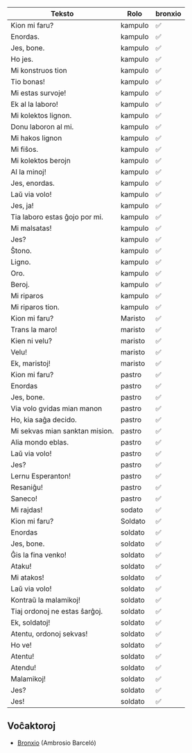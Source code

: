 | Teksto                         | Rolo    | bronxio |
| ------------------------------ | ------- |-------   |
| Kion mi faru?                  | kampulo |   ✅|
| Enordas.                       | kampulo |   ✅|
| Jes, bone.                     | kampulo |   ✅|
| Ho jes.                        | kampulo |   ✅|
| Mi konstruos tion              | kampulo |   ✅|
| Tio bonas!                     | kampulo |   ✅|
| Mi estas survoje!              | kampulo |   ✅|
| Ek al la laboro!               | kampulo |   ✅|
| Mi kolektos lignon.            | kampulo |   ✅|
| Donu laboron al mi.            | kampulo |   ✅|
| Mi hakos lignon                | kampulo |   ✅|
| Mi fiŝos.                      | kampulo |   ✅|
| Mi kolektos berojn             | kampulo |   ✅|
| Al la minoj!                   | kampulo |   ✅|
| Jes, enordas.                  | kampulo |   ✅|
| Laŭ via volo!                  | kampulo |   ✅|
| Jes, ja!                       | kampulo |   ✅|
| Tia laboro estas ĝojo por mi.  | kampulo |   ✅|
| Mi malsatas!                   | kampulo |   ✅|
| Jes?                           | kampulo |   ✅|
| Ŝtono.                         | kampulo |   ✅|
| Ligno.                         | kampulo |   ✅|
| Oro.                           | kampulo |   ✅|
| Beroj.                         | kampulo |   ✅|
| Mi riparos                     | kampulo |   ✅|
| Mi riparos tion.               | kampulo |   ✅|
| Kion mi faru?                  | Maristo |   ✅|
| Trans la maro!                 | maristo |   ✅|
| Kien ni velu?                  | maristo |   ✅|
| Velu!                          | maristo |   ✅|
| Ek, maristoj!                  | maristo |   ✅|
| Kion mi faru?                  | pastro  |   ✅|
| Enordas                        | pastro  |   ✅|
| Jes, bone.                     | pastro  |   ✅|
| Via volo gvidas mian manon     | pastro  |   ✅|
| Ho, kia saĝa decido.           | pastro  |   ✅|
| Mi sekvas mian sanktan mision. | pastro  |   ✅|
| Alia mondo eblas.              | pastro  |   ✅|
| Laŭ via volo!                  | pastro  |   ✅|
| Jes?                           | pastro  |   ✅|
| Lernu Esperanton!              | pastro  |   ✅|
| Resaniĝu!                      | pastro  |   ✅|
| Saneco!                        | pastro  |   ✅|
| Mi rajdas!                     | sodato  |   ✅|
| Kion mi faru?                  | Soldato |   ✅|
| Enordas                        | soldato |   ✅|
| Jes, bone.                     | soldato |   ✅|
| Ĝis la fina venko!             | soldato |   ✅|
| Ataku!                         | soldato |   ✅|
| Mi atakos!                     | soldato |   ✅|
| Laŭ via volo!                  | soldato |   ✅|
| Kontraŭ la malamikoj!          | soldato |   ✅|
| Tiaj ordonoj ne estas ŝarĝoj.  | soldato |   ✅|
| Ek, soldatoj!                  | soldato |   ✅|
| Atentu, ordonoj sekvas!        | soldato |   ✅|
| Ho ve!                         | soldato |   ✅|
| Atentu!                        | soldato |   ✅|
| Atendu!                        | soldato |   ✅|
| Malamikoj!                     | soldato |   ✅|
| Jes?                           | soldato |   ✅|
| Jes!                           | soldato |   ✅|
 
 
 ## Voĉaktoroj
 
 * [Bronxio](https://www.fiverr.com/bronxio_sound) (Ambrosio Barceló)

